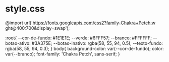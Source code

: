 # style.css
@import url('https://fonts.googleapis.com/css2?family-Chakra+Petch:w ght@400:700&display=swap'); 

:root{
    --cor-de-fundo: #1E1E1E;
    --verde: #6FFF57;
    --branco: #FFFFFF;
    --botao-ativo: #3A375E;
    --botao-inativo: rgba(58, 55, 94, 0.5);
    --texto-fundo: rgba(58, 55, 94, 0.3);
}
body{
    background-color: var(--cor-de-fundo);
    color: var(--branco);
    font-family: 'Chakra Petch', sans-serif;
}
